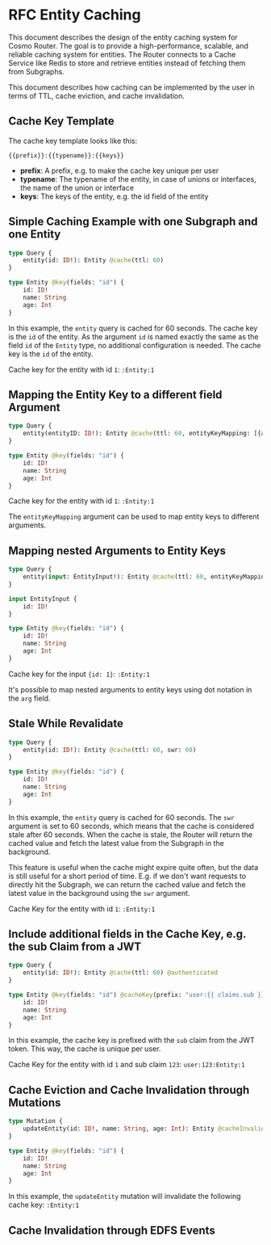 # RFC Entity Caching

This document describes the design of the entity caching system for Cosmo Router.
The goal is to provide a high-performance, scalable, and reliable caching system for entities.
The Router connects to a Cache Service like Redis to store and retrieve entities instead of fetching them from Subgraphs.

This document describes how caching can be implemented by the user in terms of TTL, cache eviction, and cache invalidation.

## Cache Key Template

The cache key template looks like this:

```
{{prefix}}:{{typename}}:{{keys}}
```

- **prefix**: A prefix, e.g. to make the cache key unique per user
- **typename**: The typename of the entity, in case of unions or interfaces, the name of the union or interface
- **keys**: The keys of the entity, e.g. the id field of the entity

## Simple Caching Example with one Subgraph and one Entity

```graphql
type Query {
    entity(id: ID!): Entity @cache(ttl: 60)
}

type Entity @key(fields: "id") {
    id: ID!
    name: String
    age: Int
}
```

In this example, the `entity` query is cached for 60 seconds. The cache key is the `id` of the entity.
As the argument `id` is named exactly the same as the field `id` of the `Entity` type,
no additional configuration is needed.
The cache key is the `id` of the entity.

Cache key for the entity with id `1`: `:Entity:1`

## Mapping the Entity Key to a different field Argument

```graphql
type Query {
    entity(entityID: ID!): Entity @cache(ttl: 60, entityKeyMapping: [{arg: "entityID", field: "id"}])
}

type Entity @key(fields: "id") {
    id: ID!
    name: String
    age: Int
}
```

Cache key for the entity with id `1`: `:Entity:1`

The `entityKeyMapping` argument can be used to map entity keys to different arguments.

## Mapping nested Arguments to Entity Keys

```graphql
type Query {
    entity(input: EntityInput!): Entity @cache(ttl: 60, entityKeyMapping: [{arg: "entity.id", field: "id"}])
}

input EntityInput {
    id: ID!
}

type Entity @key(fields: "id") {
    id: ID!
    name: String
    age: Int
}
```

Cache key for the input `{id: 1}`: `:Entity:1`

It's possible to map nested arguments to entity keys using dot notation in the `arg` field.

## Stale While Revalidate

```graphql
type Query {
    entity(id: ID!): Entity @cache(ttl: 60, swr: 60)
}

type Entity @key(fields: "id") {
    id: ID!
    name: String
    age: Int
}
```

In this example, the `entity` query is cached for 60 seconds.
The `swr` argument is set to 60 seconds, which means that the cache is considered stale after 60 seconds.
When the cache is stale, the Router will return the cached value and fetch the latest value from the Subgraph in the background.

This feature is useful when the cache might expire quite often, but the data is still useful for a short period of time.
E.g. if we don't want requests to directly hit the Subgraph,
we can return the cached value and fetch the latest value in the background using the `swr` argument.

Cache Key for the entity with id `1`: `:Entity:1`

## Include additional fields in the Cache Key, e.g. the sub Claim from a JWT

```graphql
type Query {
    entity(id: ID!): Entity @cache(ttl: 60) @authenticated
}

type Entity @key(fields: "id") @cacheKey(prefix: "user:{{ claims.sub }}") {
    id: ID!
    name: String
    age: Int
}
```

In this example, the cache key is prefixed with the `sub` claim from the JWT token.
This way, the cache is unique per user.

Cache Key for the entity with id `1` and sub claim `123`: `user:123:Entity:1`

## Cache Eviction and Cache Invalidation through Mutations

```graphql
type Mutation {
    updateEntity(id: ID!, name: String, age: Int): Entity @cacheInvalidate
}

type Entity @key(fields: "id") {
    id: ID!
    name: String
    age: Int
}
```

In this example, the `updateEntity` mutation will invalidate the following cache key: `:Entity:1`

## Cache Invalidation through EDFS Events






